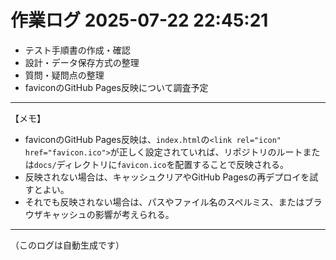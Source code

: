 # 作業ログ 2025-07-22 22:45:21

- テスト手順書の作成・確認
- 設計・データ保存方式の整理
- 質問・疑問点の整理
- faviconのGitHub Pages反映について調査予定

---

【メモ】
- faviconのGitHub Pages反映は、`index.html`の`<link rel="icon" href="favicon.ico">`が正しく設定されていれば、リポジトリのルートまたは`docs/`ディレクトリに`favicon.ico`を配置することで反映される。
- 反映されない場合は、キャッシュクリアやGitHub Pagesの再デプロイを試すとよい。
- それでも反映されない場合は、パスやファイル名のスペルミス、またはブラウザキャッシュの影響が考えられる。

---

（このログは自動生成です）
